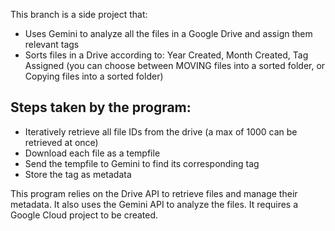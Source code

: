 This branch is a side project that:
* Uses Gemini to analyze all the files in a Google Drive and assign them relevant tags
* Sorts files in a Drive according to: Year Created, Month Created, Tag Assigned (you can choose between MOVING files into a sorted folder, or Copying files into a sorted folder)

## Steps taken by the program:
* Iteratively retrieve all file IDs from the drive (a max of 1000 can be retrieved at once)
* Download each file as a tempfile
* Send the tempfile to Gemini to find its corresponding tag
* Store the tag as metadata

This program relies on the Drive API to retrieve files and manage their metadata. It also uses the Gemini API to analyze the files. It requires a Google Cloud project to be created. 
